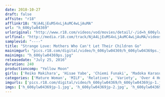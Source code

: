 ```yaml
---
date: 2018-10-27
draft: false
affsite: "r18"
afflinkr18: "NjA4LjEuMS4xLjAuMC4wLjAuMA"
url: "h_606ylw04369"
urloriginal: "http://www.r18.com/videos/vod/movies/detail/-/id=h_606ylw04369"
urlfinal: "http://media.r18.com/track/NjA4LjEuMS4xLjAuMC4wLjAuMA/videos/vod/movies/detail/-/id=h_606ylw04369"
samplevid: "----"
title: "Strange Love: Mothers Who Can't Let Their Children Go"
mainimgurl: "pics.r18.com/digital/video/h_606ylw04369/h_606ylw04369ps.jpg"
mainimgs: "h_606ylw04369ps.jpg"
releasedate: "July 25, 2016"
duration: 240
productioncomp: "Yellow Moon"
girls: ['Reiko Makihara', 'Hisae Yabe', 'Chiemi Funaki', 'Madoka Karasuma']
categories: ['Mature Woman', 'MILF', 'Relatives', 'Variety', 'Over 4 Hours']
imgurls: ['pics.r18.com/digital/video/h_606ylw04369/h_606ylw04369jp-1.jpg', 'pics.r18.com/digital/video/h_606ylw04369/h_606ylw04369jp-2.jpg', 'pics.r18.com/digital/video/h_606ylw04369/h_606ylw04369jp-3.jpg', 'pics.r18.com/digital/video/h_606ylw04369/h_606ylw04369jp-4.jpg', 'pics.r18.com/digital/video/h_606ylw04369/h_606ylw04369jp-5.jpg', 'pics.r18.com/digital/video/h_606ylw04369/h_606ylw04369jp-6.jpg', 'pics.r18.com/digital/video/h_606ylw04369/h_606ylw04369jp-7.jpg', 'pics.r18.com/digital/video/h_606ylw04369/h_606ylw04369jp-8.jpg', 'pics.r18.com/digital/video/h_606ylw04369/h_606ylw04369jp-9.jpg', 'pics.r18.com/digital/video/h_606ylw04369/h_606ylw04369jp-10.jpg', 'pics.r18.com/digital/video/h_606ylw04369/h_606ylw04369jp-11.jpg', 'pics.r18.com/digital/video/h_606ylw04369/h_606ylw04369jp-12.jpg', 'pics.r18.com/digital/video/h_606ylw04369/h_606ylw04369jp-13.jpg', 'pics.r18.com/digital/video/h_606ylw04369/h_606ylw04369jp-14.jpg', 'pics.r18.com/digital/video/h_606ylw04369/h_606ylw04369jp-15.jpg', 'pics.r18.com/digital/video/h_606ylw04369/h_606ylw04369jp-16.jpg', 'pics.r18.com/digital/video/h_606ylw04369/h_606ylw04369jp-17.jpg', 'pics.r18.com/digital/video/h_606ylw04369/h_606ylw04369jp-18.jpg', 'pics.r18.com/digital/video/h_606ylw04369/h_606ylw04369jp-19.jpg', 'pics.r18.com/digital/video/h_606ylw04369/h_606ylw04369jp-20.jpg']
imgs: ['h_606ylw04369jp-1.jpg', 'h_606ylw04369jp-2.jpg', 'h_606ylw04369jp-3.jpg', 'h_606ylw04369jp-4.jpg', 'h_606ylw04369jp-5.jpg', 'h_606ylw04369jp-6.jpg', 'h_606ylw04369jp-7.jpg', 'h_606ylw04369jp-8.jpg', 'h_606ylw04369jp-9.jpg', 'h_606ylw04369jp-10.jpg', 'h_606ylw04369jp-11.jpg', 'h_606ylw04369jp-12.jpg', 'h_606ylw04369jp-13.jpg', 'h_606ylw04369jp-14.jpg', 'h_606ylw04369jp-15.jpg', 'h_606ylw04369jp-16.jpg', 'h_606ylw04369jp-17.jpg', 'h_606ylw04369jp-18.jpg', 'h_606ylw04369jp-19.jpg', 'h_606ylw04369jp-20.jpg']
---
```

